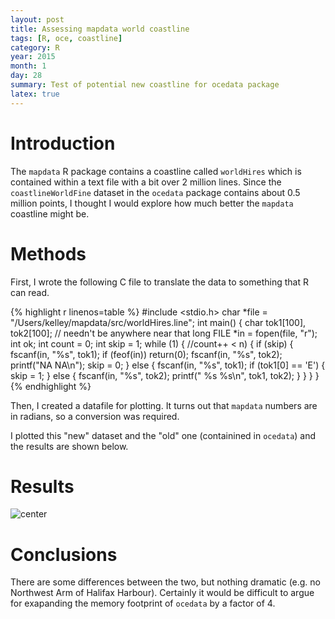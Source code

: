 ```yaml
---
layout: post
title: Assessing mapdata world coastline
tags: [R, oce, coastline]
category: R
year: 2015
month: 1
day: 28
summary: Test of potential new coastline for ocedata package
latex: true
---
```


# Introduction

The ``mapdata`` R package contains a coastline called ``worldHires`` which is contained within a text file with a bit over 2 million lines.  Since the ``coastlineWorldFine`` dataset in the ``ocedata`` package contains about 0.5 million points, I thought I would explore how much better the ``mapdata`` coastline might be.

# Methods

First, I wrote the following C file to translate the data to something that R can read.

{% highlight r linenos=table %}
#include <stdio.h>
char *file = "/Users/kelley/mapdata/src/worldHires.line";
int main()
{
    char tok1[100], tok2[100]; // needn't be anywhere near that long
    FILE *in = fopen(file, "r");
    int ok;
    int count = 0;
    int skip = 1;
    while (1) { //count++ < n) {
        if (skip) {
            fscanf(in, "%s", tok1);
            if (feof(in))
                return(0);
            fscanf(in, "%s", tok2);
            printf("NA NA\n");
            skip = 0;
        } else {
            fscanf(in, "%s", tok1);
            if (tok1[0] == 'E') {
                skip = 1;
            } else {
                fscanf(in, "%s", tok2);
                printf("  %s %s\n", tok1, tok2);
            }
        }
    }
}
{% endhighlight %}

Then, I created a datafile for plotting. It turns out that ``mapdata`` numbers are in radians, so a conversion was required.

I plotted this "new" dataset and the "old" one (containined in ``ocedata``) and the results are shown below. 

# Results

![center](http://dankelley.github.io/figs/2015-01-28-coastline/coastline.png) 

# Conclusions

There are some differences between the two, but nothing dramatic (e.g. no Northwest Arm of Halifax Harbour). Certainly it would be difficult to argue for exapanding the memory footprint of ``ocedata`` by a factor of 4.


